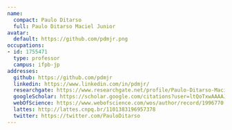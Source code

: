 ```yaml
---
name:
  compact: Paulo Ditarso
  full: Paulo Ditarso Maciel Junior
avatar:
  default: https://github.com/pdmjr.png
occupations:
- id: 1755471
  type: professor
  campus: ifpb-jp
addresses:
  github: https://github.com/pdmjr
  linkedin: https://www.linkedin.com/in/pdmjr/
  researchgate: https://www.researchgate.net/profile/Paulo-Ditarso-Maciel-Jr
  googleScholar: https://scholar.google.com/citations?user=ltQoTxwAAAAJ&hl=pt-BR
  webOfScience: https://www.webofscience.com/wos/author/record/1996770
  lattes: http://lattes.cnpq.br/1101383196957378
  twitter: https://twitter.com/PauloDitarso
---
```

